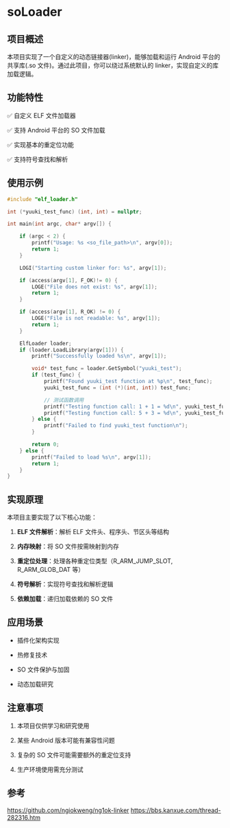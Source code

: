 # soLoader

## 项目概述
本项目实现了一个自定义的动态链接器(linker)，能够加载和运行 Android 平台的共享库(.so 文件)。通过此项目，你可以绕过系统默认的 linker，实现自定义的库加载逻辑。

## 功能特性
✅ 自定义 ELF 文件加载器

✅ 支持 Android 平台的 SO 文件加载

✅ 实现基本的重定位功能

✅ 支持符号查找和解析


## 使用示例
```c
#include "elf_loader.h"

int (*yuuki_test_func) (int, int) = nullptr;

int main(int argc, char* argv[]) {

    if (argc < 2) {
        printf("Usage: %s <so_file_path>\n", argv[0]);
        return 1;
    }

    LOGI("Starting custom linker for: %s", argv[1]);

    if (access(argv[1], F_OK)!= 0) {
        LOGE("File does not exist: %s", argv[1]);
        return 1;
    }

    if (access(argv[1], R_OK) != 0) {
        LOGE("File is not readable: %s", argv[1]);
        return 1;
    }

    ElfLoader loader;
    if (loader.LoadLibrary(argv[1])) {
        printf("Successfully loaded %s\n", argv[1]);

        void* test_func = loader.GetSymbol("yuuki_test");
        if (test_func) {
            printf("Found yuuki_test function at %p\n", test_func);
            yuuki_test_func = (int (*)(int, int)) test_func;

            // 测试函数调用
            printf("Testing function call: 1 + 1 = %d\n", yuuki_test_func(1, 1));
            printf("Testing function call: 5 + 3 = %d\n", yuuki_test_func(5, 3));
        } else {
            printf("Failed to find yuuki_test function\n");
        }

        return 0;
    } else {
        printf("Failed to load %s\n", argv[1]);
        return 1;
    }
}

```


## 实现原理

本项目主要实现了以下核心功能：

1. **ELF 文件解析**：解析 ELF 文件头、程序头、节区头等结构

2. **内存映射**：将 SO 文件按需映射到内存

3. **重定位处理**：处理各种重定位类型（R_ARM_JUMP_SLOT, R_ARM_GLOB_DAT 等）

4. **符号解析**：实现符号查找和解析逻辑

5. **依赖加载**：递归加载依赖的 SO 文件


## 应用场景

- 插件化架构实现

- 热修复技术

- SO 文件保护与加固

- 动态加载研究

## 注意事项

1. 本项目仅供学习和研究使用

2. 某些 Android 版本可能有兼容性问题

3. 复杂的 SO 文件可能需要额外的重定位支持

4. 生产环境使用需充分测试


## 参考
https://github.com/ngiokweng/ng1ok-linker
https://bbs.kanxue.com/thread-282316.htm
